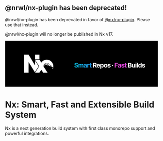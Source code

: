 ## @nrwl/nx-plugin has been deprecated!

@nrwl/nx-plugin has been deprecated in favor of [@nx/nx-plugin](https://www.npmjs.com/package/@nx/nx-plugin). Please use that instead.

@nrwl/nx-plugin will no longer be published in Nx v17.

<p style="text-align: center;"><img src="https://raw.githubusercontent.com/nrwl/nx/master/images/nx.png" width="600" alt="Nx - Smart, Fast and Extensible Build System"></p>

# Nx: Smart, Fast and Extensible Build System

Nx is a next generation build system with first class monorepo support and powerful integrations.
